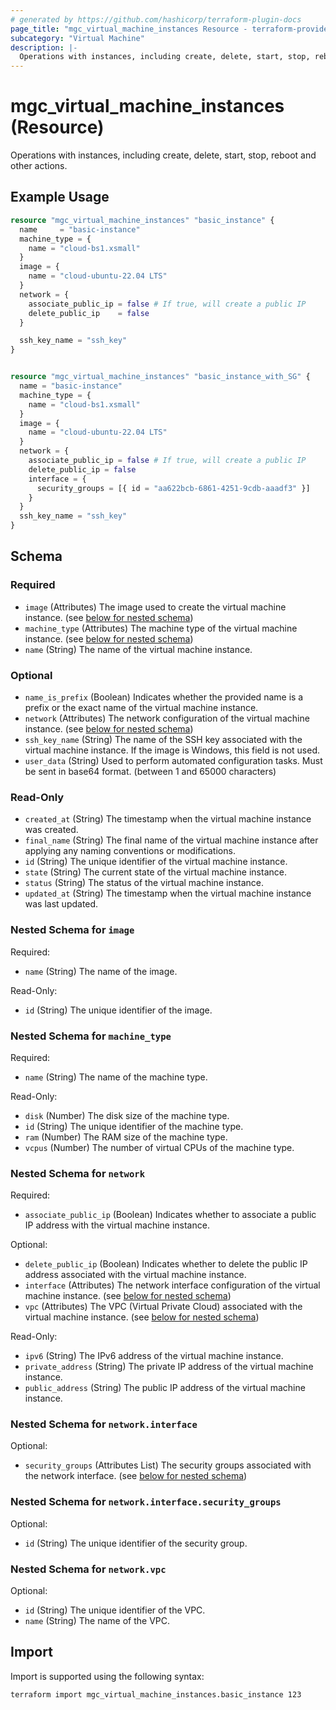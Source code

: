 ```yaml
---
# generated by https://github.com/hashicorp/terraform-plugin-docs
page_title: "mgc_virtual_machine_instances Resource - terraform-provider-mgc"
subcategory: "Virtual Machine"
description: |-
  Operations with instances, including create, delete, start, stop, reboot and other actions.
---
```


# mgc_virtual_machine_instances (Resource)

Operations with instances, including create, delete, start, stop, reboot and other actions.

## Example Usage

```terraform
resource "mgc_virtual_machine_instances" "basic_instance" {
  name     = "basic-instance"
  machine_type = {
    name = "cloud-bs1.xsmall"
  }
  image = {
    name = "cloud-ubuntu-22.04 LTS"
  }
  network = {
    associate_public_ip = false # If true, will create a public IP
    delete_public_ip    = false
  }

  ssh_key_name = "ssh_key"
}


resource "mgc_virtual_machine_instances" "basic_instance_with_SG" {
  name = "basic-instance"
  machine_type = {
    name = "cloud-bs1.xsmall"
  }
  image = {
    name = "cloud-ubuntu-22.04 LTS"
  }
  network = {
    associate_public_ip = false # If true, will create a public IP
    delete_public_ip = false
    interface = {
      security_groups = [{ id = "aa622bcb-6861-4251-9cdb-aaadf3" }]
    }
  }
  ssh_key_name = "ssh_key"
}
```

<!-- schema generated by tfplugindocs -->
## Schema

### Required

- `image` (Attributes) The image used to create the virtual machine instance. (see [below for nested schema](#nestedatt--image))
- `machine_type` (Attributes) The machine type of the virtual machine instance. (see [below for nested schema](#nestedatt--machine_type))
- `name` (String) The name of the virtual machine instance.

### Optional

- `name_is_prefix` (Boolean) Indicates whether the provided name is a prefix or the exact name of the virtual machine instance.
- `network` (Attributes) The network configuration of the virtual machine instance. (see [below for nested schema](#nestedatt--network))
- `ssh_key_name` (String) The name of the SSH key associated with the virtual machine instance. If the image is Windows, this field is not used.
- `user_data` (String) Used to perform automated configuration tasks. Must be sent in base64 format. (between 1 and 65000 characters)

### Read-Only

- `created_at` (String) The timestamp when the virtual machine instance was created.
- `final_name` (String) The final name of the virtual machine instance after applying any naming conventions or modifications.
- `id` (String) The unique identifier of the virtual machine instance.
- `state` (String) The current state of the virtual machine instance.
- `status` (String) The status of the virtual machine instance.
- `updated_at` (String) The timestamp when the virtual machine instance was last updated.

<a id="nestedatt--image"></a>
### Nested Schema for `image`

Required:

- `name` (String) The name of the image.

Read-Only:

- `id` (String) The unique identifier of the image.


<a id="nestedatt--machine_type"></a>
### Nested Schema for `machine_type`

Required:

- `name` (String) The name of the machine type.

Read-Only:

- `disk` (Number) The disk size of the machine type.
- `id` (String) The unique identifier of the machine type.
- `ram` (Number) The RAM size of the machine type.
- `vcpus` (Number) The number of virtual CPUs of the machine type.


<a id="nestedatt--network"></a>
### Nested Schema for `network`

Required:

- `associate_public_ip` (Boolean) Indicates whether to associate a public IP address with the virtual machine instance.

Optional:

- `delete_public_ip` (Boolean) Indicates whether to delete the public IP address associated with the virtual machine instance.
- `interface` (Attributes) The network interface configuration of the virtual machine instance. (see [below for nested schema](#nestedatt--network--interface))
- `vpc` (Attributes) The VPC (Virtual Private Cloud) associated with the virtual machine instance. (see [below for nested schema](#nestedatt--network--vpc))

Read-Only:

- `ipv6` (String) The IPv6 address of the virtual machine instance.
- `private_address` (String) The private IP address of the virtual machine instance.
- `public_address` (String) The public IP address of the virtual machine instance.

<a id="nestedatt--network--interface"></a>
### Nested Schema for `network.interface`

Optional:

- `security_groups` (Attributes List) The security groups associated with the network interface. (see [below for nested schema](#nestedatt--network--interface--security_groups))

<a id="nestedatt--network--interface--security_groups"></a>
### Nested Schema for `network.interface.security_groups`

Optional:

- `id` (String) The unique identifier of the security group.



<a id="nestedatt--network--vpc"></a>
### Nested Schema for `network.vpc`

Optional:

- `id` (String) The unique identifier of the VPC.
- `name` (String) The name of the VPC.

## Import

Import is supported using the following syntax:

```shell
terraform import mgc_virtual_machine_instances.basic_instance 123
```
